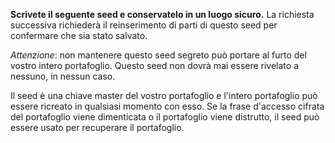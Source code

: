 **Scrivete il seguente seed e conservatelo in un luogo sicuro.** La richiesta
successiva richiederà il reinserimento di parti di questo seed per confermare
che sia stato salvato.

*Attenzione*: non mantenere questo seed segreto può portare al furto del vostro
intero portafoglio. Questo seed non dovrà mai essere rivelato a nessuno, in
nessun caso.

Il seed è una chiave master del vostro portafoglio e l'intero portafoglio può
essere ricreato in qualsiasi momento con esso. Se la frase d'accesso cifrata
del portafoglio viene dimenticata o il portafoglio viene distrutto, il seed può
essere usato per recuperare il portafoglio.
